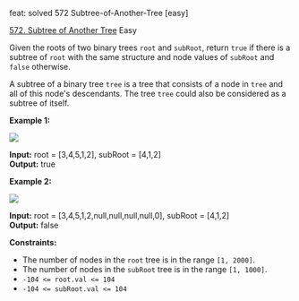 feat: solved 572 Subtree-of-Another-Tree [easy]

[572. Subtree of Another Tree](https://leetcode.com/problems/subtree-of-another-tree/)
Easy

Given the roots of two binary trees  `root`  and  `subRoot`, return  `true`  if there is a subtree of  `root`  with the same structure and node values of `subRoot`  and  `false`  otherwise.

A subtree of a binary tree  `tree`  is a tree that consists of a node in  `tree`  and all of this node's descendants. The tree  `tree`  could also be considered as a subtree of itself.

**Example 1:**

![](https://assets.leetcode.com/uploads/2021/04/28/subtree1-tree.jpg)

**Input:** root = [3,4,5,1,2], subRoot = [4,1,2]  
**Output:** true

**Example 2:**

![](https://assets.leetcode.com/uploads/2021/04/28/subtree2-tree.jpg)

**Input:** root = [3,4,5,1,2,null,null,null,null,0], subRoot = [4,1,2]  
**Output:** false

**Constraints:**

-   The number of nodes in the  `root`  tree is in the range  `[1, 2000]`.
-   The number of nodes in the  `subRoot`  tree is in the range  `[1, 1000]`.
-   `-104 <= root.val <= 104`
-   `-104 <= subRoot.val <= 104`